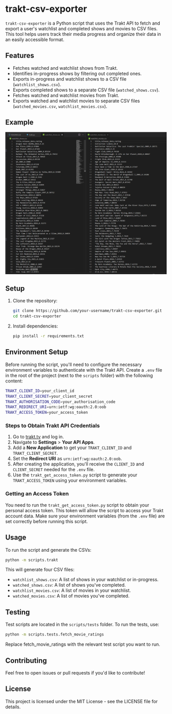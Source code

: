 # trakt-csv-exporter

`trakt-csv-exporter` is a Python script that uses the Trakt API to fetch and export a user's watchlist and completed shows and movies to CSV files. This tool helps users track their media progress and organize their data in an easily accessible format.

## Features

- Fetches watched and watchlist shows from Trakt.
- Identifies in-progress shows by filtering out completed ones.
- Exports in-progress and watchlist shows to a CSV file (`watchlist_shows.csv`).
- Exports completed shows to a separate CSV file (`watched_shows.csv`).
- Fetches watched and watchlist movies from Trakt.
- Exports watched and watchlist movies to separate CSV files (`watched_movies.csv`, `watchlist_movies.csv`).

## Example

<img src="./example.png" alt="Example CSV Files Generated" width="600"/>

## Setup

1. Clone the repository:
    ```bash
    git clone https://github.com/your-username/trakt-csv-exporter.git
    cd trakt-csv-exporter
    ```

2. Install dependencies:
    ```bash
    pip install -r requirements.txt
    ```

## Environment Setup

Before running the script, you'll need to configure the necessary environment variables to authenticate with the Trakt API. Create a `.env` file in the root of the project (next to the `scripts` folder) with the following content:

```bash
TRAKT_CLIENT_ID=your_client_id
TRAKT_CLIENT_SECRET=your_client_secret
TRAKT_AUTHORISATION_CODE=your_authorisation_code
TRAKT_REDIRECT_URI=urn:ietf:wg:oauth:2.0:oob
TRAKT_ACCESS_TOKEN=your_access_token
```

### Steps to Obtain Trakt API Credentials

1. Go to [trakt.tv](https://trakt.tv/) and log in.
2. Navigate to **Settings** > **Your API Apps**.
3. Add a **New Application** to get your `TRAKT_CLIENT_ID` and `TRAKT_CLIENT_SECRET`.
4. Set the **Redirect URI** as `urn:ietf:wg:oauth:2.0:oob`.
5. After creating the application, you'll receive the `CLIENT_ID` and `CLIENT_SECRET` needed for the `.env` file.
6. Use the `trakt_get_access_token.py` script to generate your `TRAKT_ACCESS_TOKEN` using your environment variables.

### Getting an Access Token

You need to run the `trakt_get_access_token.py` script to obtain your personal access token. This token will allow the script to access your Trakt account data. Make sure your environment variables (from the `.env` file) are set correctly before running this script.

## Usage

To run the script and generate the CSVs:

```bash
python -m scripts.trakt
```

This will generate four CSV files:

- `watchlist_shows.csv`: A list of shows in your watchlist or in-progress.
- `watched_shows.csv`: A list of shows you've completed.
- `watchlist_movies.csv`: A list of movies in your watchlist.
- `watched_movies.csv`: A list of movies you've completed.

## Testing

Test scripts are located in the `scripts/tests` folder. To run the tests, use:

```bash
python -m scripts.tests.fetch_movie_ratings
```

Replace fetch_movie_ratings with the relevant test script you want to run.

## Contributing

Feel free to open issues or pull requests if you'd like to contribute!

## License

This project is licensed under the MIT License - see the LICENSE file for details.